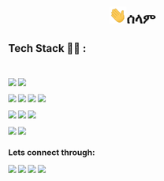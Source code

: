 <div align="center">
<h1 align="center"><img width="35" src="https://github.com/1999AZZAR/1999AZZAR/blob/main/resources/img/waving.gif">ሰላም</h1>
</div>


## Tech Stack 🧑‍💻 :

<br>

<img src="https://img.icons8.com/color/48/000000/flutter.png"/> <img src="https://img.icons8.com/color/48/000000/dart.png"/>

<img src="https://img.icons8.com/color/48/000000/c-plus-plus-logo.png"/> <img src="https://img.icons8.com/color/48/000000/c-sharp-logo.png"/> <img src="https://img.icons8.com/color/48/000000/java-coffee-cup-logo--v1.png"/> <img src="https://img.icons8.com/color/48/000000/python.png"/>

<img src="https://img.icons8.com/officel/48/000000/php-logo.png"/> <img src="https://img.icons8.com/color/48/000000/html-5--v1.png"/> <img src="https://img.icons8.com/color/48/000000/css3.png"/>

<img src="https://img.icons8.com/color/48/000000/mysql-logo.png"/>  

<img src="https://img.icons8.com/color/48/000000/linux--v1.png"/>
<br>

### Lets connect through:
<a href="https://t.me/themoonk1d"><img src="https://img.icons8.com/fluency/48/000000/telegram-app.png"/></a>
<a href="https://twitter.com/TheMoonK1d"><img src="https://img.icons8.com/color/48/000000/twitter--v1.png"/></a>
<a href="https://www.linkedin.com/in/eyob-desta-b33017146/"><img src="https://img.icons8.com/color/48/000000/linkedin.png"/></a>
<a href="https://www.facebook.com/TheMoonK1d/"><img src="https://img.icons8.com/fluency/48/000000/meta.png"/></a>
<!---
TheMoonK1d/TheMoonK1d is a ✨ special ✨ repository because its `README.md` (this file) appears on your GitHub profile.
You can click the Preview link to take a look at your changes.
--->

